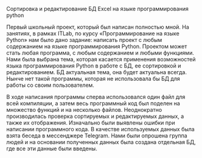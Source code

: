 Сортировка и редактирование БД Excel на языке программирования python

Первый школьный проект, который был написан полностью мной. 
На занятиях, в рамках ITLab, по курсу «Программирование на языке Python» нам было дано задание: написать проект с любым содержанием на языке программирования Python. Проектом может стать любая программа, с любым содержанием и любыми функциями. 
Нами была выбрана тема, которая касается применения возможностей языка программирования Python в работе с БД, ее сортировкой и редактированием.
БД актуальная тема, она будет актуальна всегда. Нынче нет такой программы, которая не использовала бы БД для работы со своим пользователем.

В ходе написания программы сперва использовался один файл для всей компиляции, а затем весь программный код был поделен на множество функций и на несколько файлов. Неоднократно производилась проверка сортируемых и редактируемых данных, а также их отображения. Изначально были выявлены ошибки при написании программного кода.
В качестве используемых данных была взята беседа в мессенджере Telegram. Нами были опрошена группа людей и на основании полученных данных была создана отдельная БД, где все эти данные были введены. 

